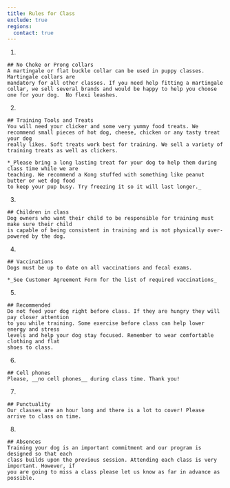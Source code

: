 ```yaml
---
title: Rules for Class
exclude: true
regions:
  contact: true
---
```

  1.
    ## No Choke or Prong collars
    A martingale or flat buckle collar can be used in puppy classes. Martingale collars are 
    mandatory for all other classes. If you need help fitting a martingale collar, we sell several brands and would be happy to help you choose one for your dog.  No flexi leashes.
  2.
    ## Training Tools and Treats
    You will need your clicker and some very yummy food treats. We 
    recommend small pieces of hot dog, cheese, chicken or any tasty treat your dog 
    really likes. Soft treats work best for training. We sell a variety of  
    training treats as well as clickers.

    *_Please bring a long lasting treat for your dog to help them during class time while we are 
    teaching. We recommend a Kong stuffed with something like peanut butter or wet dog food 
    to keep your pup busy. Try freezing it so it will last longer._
  3.
    ## Children in class
    Dog owners who want their child to be responsible for training must make sure their child 
    is capable of being consistent in training and is not physically over-powered by the dog.
  4. 
    ## Vaccinations
    Dogs must be up to date on all vaccinations and fecal exams.

    *_See Customer Agreement Form for the list of required vaccinations_
  5.
    ## Recommended
    Do not feed your dog right before class. If they are hungry they will pay closer attention 
    to you while training. Some exercise before class can help lower energy and stress 
    levels and help your dog stay focused. Remember to wear comfortable clothing and flat 
    shoes to class.
  6. 
    ## Cell phones
    Please, __no cell phones__ during class time. Thank you!
  7.
    ## Punctuality
    Our classes are an hour long and there is a lot to cover! Please arrive to class on time. 
  8.
    ## Absences
    Training your dog is an important commitment and our program is designed so that each 
    class builds upon the previous session. Attending each class is very important. However, if 
    you are going to miss a class please let us know as far in advance as possible.
